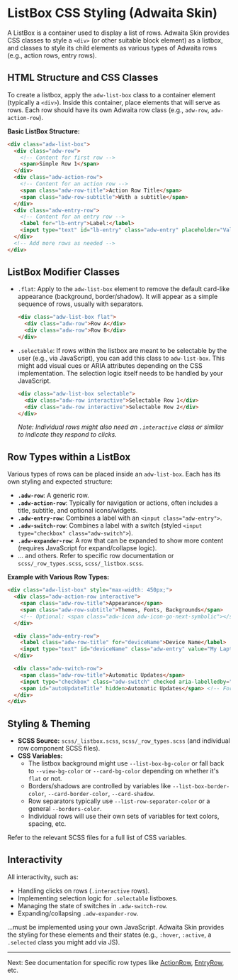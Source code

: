 # ListBox CSS Styling (Adwaita Skin)

A ListBox is a container used to display a list of rows. Adwaita Skin provides CSS classes to style a `<div>` (or other suitable block element) as a listbox, and classes to style its child elements as various types of Adwaita rows (e.g., action rows, entry rows).

## HTML Structure and CSS Classes

To create a listbox, apply the `adw-list-box` class to a container element (typically a `<div>`). Inside this container, place elements that will serve as rows. Each row should have its own Adwaita row class (e.g., `adw-row`, `adw-action-row`).

**Basic ListBox Structure:**

```html
<div class="adw-list-box">
  <div class="adw-row">
    <!-- Content for first row -->
    <span>Simple Row 1</span>
  </div>
  <div class="adw-action-row">
    <!-- Content for an action row -->
    <span class="adw-row-title">Action Row Title</span>
    <span class="adw-row-subtitle">With a subtitle</span>
  </div>
  <div class="adw-entry-row">
    <!-- Content for an entry row -->
    <label for="lb-entry">Label:</label>
    <input type="text" id="lb-entry" class="adw-entry" placeholder="Value">
  </div>
  <!-- Add more rows as needed -->
</div>
```

## ListBox Modifier Classes

*   `.flat`: Apply to the `adw-list-box` element to remove the default card-like appearance (background, border/shadow). It will appear as a simple sequence of rows, usually with separators.
    ```html
    <div class="adw-list-box flat">
      <div class="adw-row">Row A</div>
      <div class="adw-row">Row B</div>
    </div>
    ```
*   `.selectable`: If rows within the listbox are meant to be selectable by the user (e.g., via JavaScript), you can add this class to `adw-list-box`. This might add visual cues or ARIA attributes depending on the CSS implementation. The selection logic itself needs to be handled by your JavaScript.
    ```html
    <div class="adw-list-box selectable">
      <div class="adw-row interactive">Selectable Row 1</div>
      <div class="adw-row interactive">Selectable Row 2</div>
    </div>
    ```
    *Note: Individual rows might also need an `.interactive` class or similar to indicate they respond to clicks.*

## Row Types within a ListBox

Various types of rows can be placed inside an `adw-list-box`. Each has its own styling and expected structure:

*   **`.adw-row`**: A generic row.
*   **`.adw-action-row`**: Typically for navigation or actions, often includes a title, subtitle, and optional icons/widgets.
*   **`.adw-entry-row`**: Combines a label with an `<input class="adw-entry">`.
*   **`.adw-switch-row`**: Combines a label with a switch (styled `<input type="checkbox" class="adw-switch">`).
*   **`.adw-expander-row`**: A row that can be expanded to show more content (requires JavaScript for expand/collapse logic).
*   ... and others. Refer to specific row documentation or `scss/_row_types.scss`, `scss/_listbox.scss`.

**Example with Various Row Types:**

```html
<div class="adw-list-box" style="max-width: 450px;">
  <div class="adw-action-row interactive">
    <span class="adw-row-title">Appearance</span>
    <span class="adw-row-subtitle">Themes, Fonts, Backgrounds</span>
    <!-- Optional: <span class="adw-icon adw-icon-go-next-symbolic"></span> -->
  </div>

  <div class="adw-entry-row">
    <label class="adw-row-title" for="deviceName">Device Name</label>
    <input type="text" id="deviceName" class="adw-entry" value="My Laptop">
  </div>

  <div class="adw-switch-row">
    <span class="adw-row-title">Automatic Updates</span>
    <input type="checkbox" class="adw-switch" checked aria-labelledby="autoUpdateTitle">
    <span id="autoUpdateTitle" hidden>Automatic Updates</span> <!-- For ARIA -->
  </div>
</div>
```

## Styling & Theming

*   **SCSS Source:** `scss/_listbox.scss`, `scss/_row_types.scss` (and individual row component SCSS files).
*   **CSS Variables:**
    *   The listbox background might use `--list-box-bg-color` or fall back to `--view-bg-color` or `--card-bg-color` depending on whether it's `flat` or not.
    *   Borders/shadows are controlled by variables like `--list-box-border-color`, `--card-border-color`, `--card-shadow`.
    *   Row separators typically use `--list-row-separator-color` or a general `--borders-color`.
    *   Individual rows will use their own sets of variables for text colors, spacing, etc.

Refer to the relevant SCSS files for a full list of CSS variables.

## Interactivity

All interactivity, such as:
*   Handling clicks on rows (`.interactive` rows).
*   Implementing selection logic for `.selectable` listboxes.
*   Managing the state of switches in `.adw-switch-row`.
*   Expanding/collapsing `.adw-expander-row`.

...must be implemented using your own JavaScript. Adwaita Skin provides the styling for these elements and their states (e.g., `:hover`, `:active`, a `.selected` class you might add via JS).

---
Next: See documentation for specific row types like [ActionRow](./actionrow.md), [EntryRow](./entryrow.md), etc.
